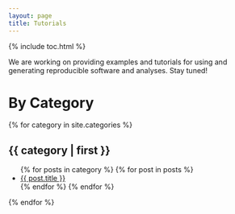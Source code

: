 ```yaml
---
layout: page
title: Tutorials
---
```


{% include toc.html %}

We are working on providing examples and tutorials for using and generating reproducible software and analyses. Stay tuned!

# By Category
{% for category in site.categories %}
<h2>{{ category | first }}</h2>
<ul>
{% for posts in category %}
  {% for post in posts %}
  <li><a href="{{ post.url }}">{{ post.title }}</a></li>
  {% endfor %}
{% endfor %}
</ul>
{% endfor %}
